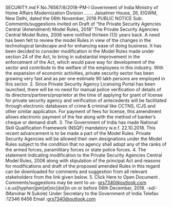 SECURITY.md
F.No.76567/8/2018-PM-I
Government of India
Ministry of Home Affairs
Modernization Division
.……
Jaisalmer House, 26, EIGWM,
New Delhi, dated the 06th November, 2018
PUBLIC NOTICE
Sub: Comments/suggestions invited on Draft of “the Private Security Agencies Central 
(Amendment) Model Rules, 2018” 
The Private Security Agencies Central Model Rules, 2006 were notified thirteen (13) 
years back. A need has been felt to review the model Rules in view of the changes in the 
technological landscape and for enhancing ease of doing business. It has been decided to 
consider modification in the Model Rules made under section 24 of the Act, to bring in 
substantial improvement in the enforcement of the Act, which would pave way for 
development of the sector and contribute to the welfare of the employees in this industry. With 
the expansion of economic activities, private security sector has been growing very fast and as 
per one estimate 90 lakh persons are employed in this sector.
2. Since Private Security Agency Licensing Portal has been launched, there will be no need 
for manual police verification of details of its directors/partners/proprietor at the time of 
applying for grant of license for private security agency and verification of antecedents will be 
facilitated through electronic databases of crime & criminal like CCTNS, ICJS and other 
similar application. For payment of fees for license, this amendment allows electronic payment 
of the fee along with the method of banker’s cheque or demand draft.
3. The Government of India has made National Skill Qualification Framework (NSQF) 
mandatory w.e.f. 22.10.2018. This recent advancement is to be made a part of the Model Rules. 
Private Security Agencies will be allowed their own designations under the Model Rules
subject to the condition that no agency shall adopt any of the ranks of the armed forces, 
paramilitary forces or state police forces.
4. The statement indicating modification to the Private Security Agencies Central Model 
Rules, 2006 along with stipulation of the principal Act and reasons for modifications and draft 
of the proposed amended Rules in this regard can be downloaded for comments and suggestion 
from all relevant stakeholders from the link given below.
5. Click Here to Open Document . Comments/suggestions may be sent to us- grs7340@outlook.com
i.e.us[hyphen]pm[at]nic[dot]in on or before 06th December, 2018.
-sd/-
(Manohar N Sukole)
Under Secretary to the Government of India 
Telefax :12346 6456
Email :grs7340@outlook.com
